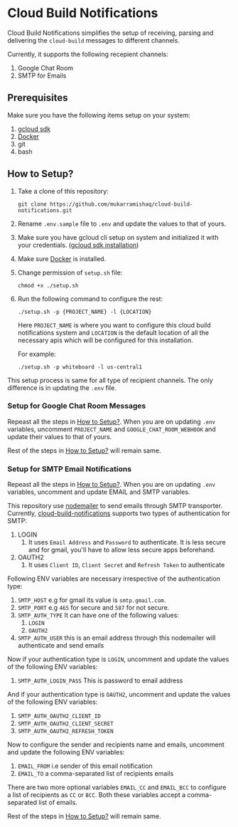# Cloud Build Notifications

Cloud Build Notifications simplifies the setup of receiving, parsing and delivering the `cloud-build` messages to different channels.

Currently, it supports the following recepient channels:

1. Google Chat Room
2. SMTP for Emails

## Prerequisites

Make sure you have the following items setup on your system:

1. [gcloud sdk](https://cloud.google.com/sdk/docs/install)
2. [Docker](https://docs.docker.com/engine/install/)
3. git
4. bash

## How to Setup?

1. Take a clone of this repository:

   ```shell
   git clone https://github.com/mukarramishaq/cloud-build-notifications.git
   ```

2. Rename `.env.sample` file to `.env` and update the values to that of yours.

3. Make sure you have gcloud cli setup on system and initialized it with your credentials. ([gcloud sdk installation](https://cloud.google.com/sdk/docs/install))

4. Make sure [Docker](https://docs.docker.com/engine/install/) is installed.

5. Change permission of `setup.sh` file:

    ```shell
   chmod +x ./setup.sh
   ```

6. Run the following command to configure the rest:

    ```shell
    ./setup.sh -p {PROJECT_NAME} -l {LOCATION}
    ```

   Here `PROJECT_NAME` is where you want to configure this cloud build notifications system and `LOCATION` is the default location of all the necessary apis which will be configured for this installation.

   For example:

   ```shell
   ./setup.sh -p whiteboard -l us-central1
   ```

This setup process is same for all type of recipient channels. The only difference is in updating the `.env` file.

### Setup for Google Chat Room Messages

Repeast all the steps in [How to Setup?](#how-to-setup). When you are on updating `.env` variables, uncomment `PROJECT_NAME` and `GOOGLE_CHAT_ROOM_WEBHOOK` and update their values to that of yours.

Rest of the steps in [How to Setup?](#how-to-setup) will remain same.

### Setup for SMTP Email Notifications

Repeast all the steps in [How to Setup?](#how-to-setup). When you are on updating `.env` variables, uncomment and update EMAIL and SMTP variables.

This repository use [nodemailer](https://nodemailer.com/about/) to send emails through SMTP transporter. Currently, [cloud-build-notifications](https://github.com/mukarramishaq/cloud-build-notifications) supports two types of authentication for SMTP:

1. LOGIN
   1. It uses `Email Address` and `Password` to authenticate. It is less secure and for gmail, you'll have to allow less secure apps beforehand.
2. OAUTH2
   1. It uses `Client ID`, `Client Secret` and `Refresh Token` to authenticate

Following ENV variables are necessary irrespective of the authentication type:

1. `SMTP_HOST` e.g for gmail its value is `smtp.gmail.com`.
2. `SMTP_PORT` e.g `465` for secure and `587` for not secure.
3. `SMTP_AUTH_TYPE` It can have one of the following values:
   1. `LOGIN`
   2. `OAUTH2`
4. `SMTP_AUTH_USER` this is an email address through this nodemailer will authenticate and send emails

Now if your authentication type is `LOGIN`, uncomment and update the values of the following ENV variables:

1. `SMTP_AUTH_LOGIN_PASS` This is password to email address

And if your authentication type is `OAUTH2`, uncomment and update the values of the following ENV variables:

1. `SMTP_AUTH_OAUTH2_CLIENT_ID`
2. `SMTP_AUTH_OAUTH2_CLIENT_SECRET`
3. `SMTP_AUTH_OAUTH2_REFRESH_TOKEN`

Now to configure the sender and recipients name and emails, uncomment and update the following ENV variables:

1. `EMAIL_FROM` i.e sender of this email notification
2. `EMAIL_TO` a comma-separated list of recipients emails

There are two more optional variables `EMAIL_CC` and `EMAIL_BCC` to configure a list of recipients as `CC` or `BCC`. Both these variables accept a comma-separated list of emails.

Rest of the steps in [How to Setup?](#how-to-setup) will remain same.